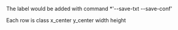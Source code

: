 The label would be added with command *'--save-txt  --save-conf' 

Each row is class x_center y_center width height